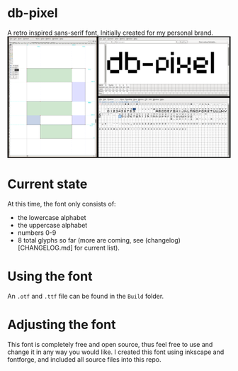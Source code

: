 # db-pixel

A retro inspired sans-serif font, Initially created for my personal brand.
![header](./img/header.png)

# Current state

At this time, the font only consists of:
 - the lowercase alphabet
 - the uppercase alphabet
 - numbers 0-9
 - 8 total glyphs so far (more are coming, see (changelog)[CHANGELOG.md] for current list). 

# Using the font

An `.otf` and `.ttf` file can be found in the `Build` folder.

# Adjusting the font

This font is completely free and open source, thus feel free to use and change it in any way you would like. I created this font using inkscape and fontforge, and included all source files into this repo.
